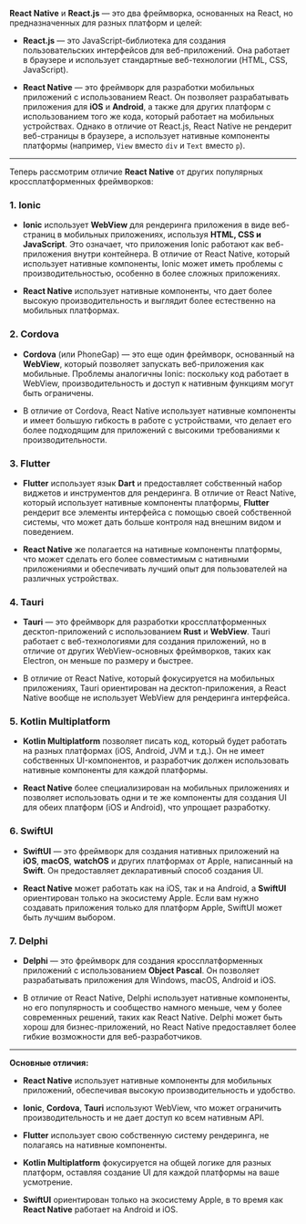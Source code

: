 **React Native** и **React.js** — это два фреймворка, основанных на React, но предназначенных для разных платформ и целей:

- **React.js** — это JavaScript-библиотека для создания пользовательских интерфейсов для веб-приложений. Она работает в браузере и использует стандартные веб-технологии (HTML, CSS, JavaScript).
    
- **React Native** — это фреймворк для разработки мобильных приложений с использованием React. Он позволяет разрабатывать приложения для **iOS** и **Android**, а также для других платформ с использованием того же кода, который работает на мобильных устройствах. Однако в отличие от React.js, React Native не рендерит веб-страницы в браузере, а использует нативные компоненты платформы (например, `View` вместо `div` и `Text` вместо `p`).
    

---

Теперь рассмотрим отличие **React Native** от других популярных кроссплатформенных фреймворков:

### 1. **Ionic**

- **Ionic** использует **WebView** для рендеринга приложения в виде веб-страниц в мобильных приложениях, используя **HTML, CSS и JavaScript**. Это означает, что приложения Ionic работают как веб-приложения внутри контейнера. В отличие от React Native, который использует нативные компоненты, Ionic может иметь проблемы с производительностью, особенно в более сложных приложениях.
    
- **React Native** использует нативные компоненты, что дает более высокую производительность и выглядит более естественно на мобильных платформах.
    

### 2. **Cordova**

- **Cordova** (или PhoneGap) — это еще один фреймворк, основанный на **WebView**, который позволяет запускать веб-приложения как мобильные. Проблемы аналогичны Ionic: поскольку код работает в WebView, производительность и доступ к нативным функциям могут быть ограничены.
    
- В отличие от Cordova, React Native использует нативные компоненты и имеет большую гибкость в работе с устройствами, что делает его более подходящим для приложений с высокими требованиями к производительности.
    

### 3. **Flutter**

- **Flutter** использует язык **Dart** и предоставляет собственный набор виджетов и инструментов для рендеринга. В отличие от React Native, который использует нативные компоненты платформы, **Flutter** рендерит все элементы интерфейса с помощью своей собственной системы, что может дать больше контроля над внешним видом и поведением.
    
- **React Native** же полагается на нативные компоненты платформы, что может сделать его более совместимым с нативными приложениями и обеспечивать лучший опыт для пользователей на различных устройствах.
    

### 4. **Tauri**

- **Tauri** — это фреймворк для разработки кроссплатформенных десктоп-приложений с использованием **Rust** и **WebView**. Tauri работает с веб-технологиями для создания приложений, но в отличие от других WebView-основных фреймворков, таких как Electron, он меньше по размеру и быстрее.
    
- В отличие от React Native, который фокусируется на мобильных приложениях, Tauri ориентирован на десктоп-приложения, а React Native вообще не использует WebView для рендеринга интерфейса.
    

### 5. **Kotlin Multiplatform**

- **Kotlin Multiplatform** позволяет писать код, который будет работать на разных платформах (iOS, Android, JVM и т.д.). Он не имеет собственных UI-компонентов, и разработчик должен использовать нативные компоненты для каждой платформы.
    
- **React Native** более специализирован на мобильных приложениях и позволяет использовать одни и те же компоненты для создания UI для обеих платформ (iOS и Android), что упрощает разработку.
    

### 6. **SwiftUI**

- **SwiftUI** — это фреймворк для создания нативных приложений на **iOS**, **macOS**, **watchOS** и других платформах от Apple, написанный на **Swift**. Он предоставляет декларативный способ создания UI.
    
- **React Native** может работать как на iOS, так и на Android, а **SwiftUI** ориентирован только на экосистему Apple. Если вам нужно создавать приложения только для платформ Apple, SwiftUI может быть лучшим выбором.
    

### 7. **Delphi**

- **Delphi** — это фреймворк для создания кроссплатформенных приложений с использованием **Object Pascal**. Он позволяет разрабатывать приложения для Windows, macOS, Android и iOS.
    
- В отличие от React Native, Delphi использует нативные компоненты, но его популярность и сообщество намного меньше, чем у более современных решений, таких как React Native. Delphi может быть хорош для бизнес-приложений, но React Native предоставляет более гибкие возможности для веб-разработчиков.
    

---

**Основные отличия:**

- **React Native** использует нативные компоненты для мобильных приложений, обеспечивая высокую производительность и удобство.
    
- **Ionic**, **Cordova**, **Tauri** используют WebView, что может ограничить производительность и не дает доступ ко всем нативным API.
    
- **Flutter** использует свою собственную систему рендеринга, не полагаясь на нативные компоненты.
    
- **Kotlin Multiplatform** фокусируется на общей логике для разных платформ, оставляя создание UI для каждой платформы на ваше усмотрение.
    
- **SwiftUI** ориентирован только на экосистему Apple, в то время как **React Native** работает на Android и iOS.